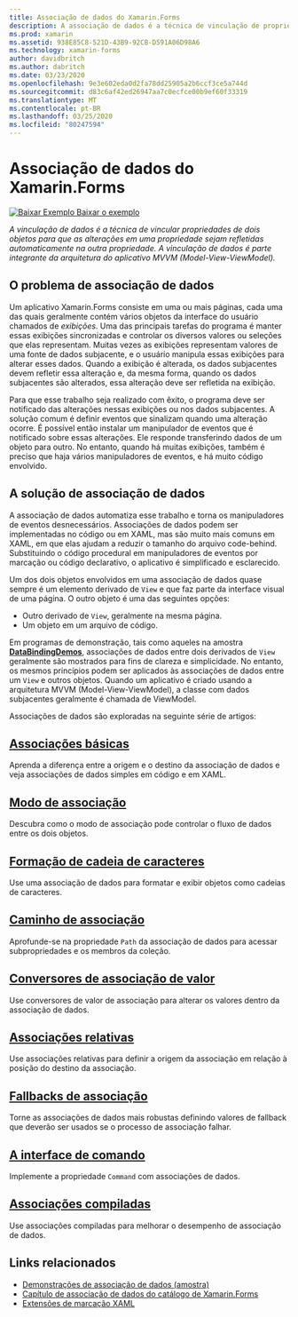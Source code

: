 ```yaml
---
title: Associação de dados do Xamarin.Forms
description: A associação de dados é a técnica de vinculação de propriedades de dois objetos para que as alterações em uma propriedade sejam automaticamente refletidas na outra propriedade. A associação de dados é parte integrante da arquitetura do aplicativo MVVM (Model-View-ViewModel).
ms.prod: xamarin
ms.assetid: 938E85C8-521D-43B9-92CB-D591A06D98A6
ms.technology: xamarin-forms
author: davidbritch
ms.author: dabritch
ms.date: 03/23/2020
ms.openlocfilehash: 9e3e602eda0d2fa78dd25905a2b6ccf3ce5a744d
ms.sourcegitcommit: d83c6af42ed26947aa7c0ecfce00b9ef60f33319
ms.translationtype: MT
ms.contentlocale: pt-BR
ms.lasthandoff: 03/25/2020
ms.locfileid: "80247594"
---
```

# <a name="xamarinforms-data-binding"></a>Associação de dados do Xamarin.Forms

[![Baixar Exemplo](~/media/shared/download.png) Baixar o exemplo](https://docs.microsoft.com/samples/xamarin/xamarin-forms-samples/databindingdemos)

_A vinculação de dados é a técnica de vincular propriedades de dois objetos para que as alterações em uma propriedade sejam refletidas automaticamente na outra propriedade. A vinculação de dados é parte integrante da arquitetura do aplicativo MVVM (Model-View-ViewModel)._

## <a name="the-data-linking-problem"></a>O problema de associação de dados

Um aplicativo Xamarin.Forms consiste em uma ou mais páginas, cada uma das quais geralmente contém vários objetos da interface do usuário chamados de *exibições*. Uma das principais tarefas do programa é manter essas exibições sincronizadas e controlar os diversos valores ou seleções que elas representam. Muitas vezes as exibições representam valores de uma fonte de dados subjacente, e o usuário manipula essas exibições para alterar esses dados. Quando a exibição é alterada, os dados subjacentes devem refletir essa alteração e, da mesma forma, quando os dados subjacentes são alterados, essa alteração deve ser refletida na exibição.

Para que esse trabalho seja realizado com êxito, o programa deve ser notificado das alterações nessas exibições ou nos dados subjacentes. A solução comum é definir eventos que sinalizam quando uma alteração ocorre. É possível então instalar um manipulador de eventos que é notificado sobre essas alterações. Ele responde transferindo dados de um objeto para outro. No entanto, quando há muitas exibições, também é preciso que haja vários manipuladores de eventos, e há muito código envolvido.

## <a name="the-data-binding-solution"></a>A solução de associação de dados

A associação de dados automatiza esse trabalho e torna os manipuladores de eventos desnecessários. Associações de dados podem ser implementadas no código ou em XAML, mas são muito mais comuns em XAML, em que elas ajudam a reduzir o tamanho do arquivo code-behind. Substituindo o código procedural em manipuladores de eventos por marcação ou código declarativo, o aplicativo é simplificado e esclarecido.

Um dos dois objetos envolvidos em uma associação de dados quase sempre é um elemento derivado de `View` e que faz parte da interface visual de uma página. O outro objeto é uma das seguintes opções:

- Outro derivado de `View`, geralmente na mesma página.
- Um objeto em um arquivo de código.

Em programas de demonstração, tais como aqueles na amostra [**DataBindingDemos**](https://docs.microsoft.com/samples/xamarin/xamarin-forms-samples/databindingdemos), associações de dados entre dois derivados de `View` geralmente são mostrados para fins de clareza e simplicidade. No entanto, os mesmos princípios podem ser aplicados às associações de dados entre um `View` e outros objetos. Quando um aplicativo é criado usando a arquitetura MVVM (Model-View-ViewModel), a classe com dados subjacentes geralmente é chamada de ViewModel.

Associações de dados são exploradas na seguinte série de artigos:

## <a name="basic-bindings"></a>[Associações básicas](basic-bindings.md)

Aprenda a diferença entre a origem e o destino da associação de dados e veja associações de dados simples em código e em XAML.

## <a name="binding-mode"></a>[Modo de associação](binding-mode.md)

Descubra como o modo de associação pode controlar o fluxo de dados entre os dois objetos.

## <a name="string-formatting"></a>[Formação de cadeia de caracteres](string-formatting.md)

Use uma associação de dados para formatar e exibir objetos como cadeias de caracteres.

## <a name="binding-path"></a>[Caminho de associação](binding-path.md)

Aprofunde-se na propriedade `Path` da associação de dados para acessar subpropriedades e os membros da coleção.

## <a name="binding-value-converters"></a>[Conversores de associação de valor](converters.md)

Use conversores de valor de associação para alterar os valores dentro da associação de dados.

## <a name="relative-bindings"></a>[Associações relativas](relative-bindings.md)

Use associações relativas para definir a origem da associação em relação à posição do destino da associação.

## <a name="binding-fallbacks"></a>[Fallbacks de associação](binding-fallbacks.md)

Torne as associações de dados mais robustas definindo valores de fallback que deverão ser usados se o processo de associação falhar.

## <a name="the-command-interface"></a>[A interface de comando](commanding.md)

Implemente a propriedade `Command` com associações de dados.

## <a name="compiled-bindings"></a>[Associações compiladas](compiled-bindings.md)

Use associações compiladas para melhorar o desempenho de associação de dados.

## <a name="related-links"></a>Links relacionados

- [Demonstrações de associação de dados (amostra)](https://docs.microsoft.com/samples/xamarin/xamarin-forms-samples/databindingdemos)
- [Capítulo de associação de dados do catálogo de Xamarin.Forms](~/xamarin-forms/creating-mobile-apps-xamarin-forms/summaries/chapter16.md)
- [Extensões de marcação XAML](~/xamarin-forms/xaml/markup-extensions/index.md)
